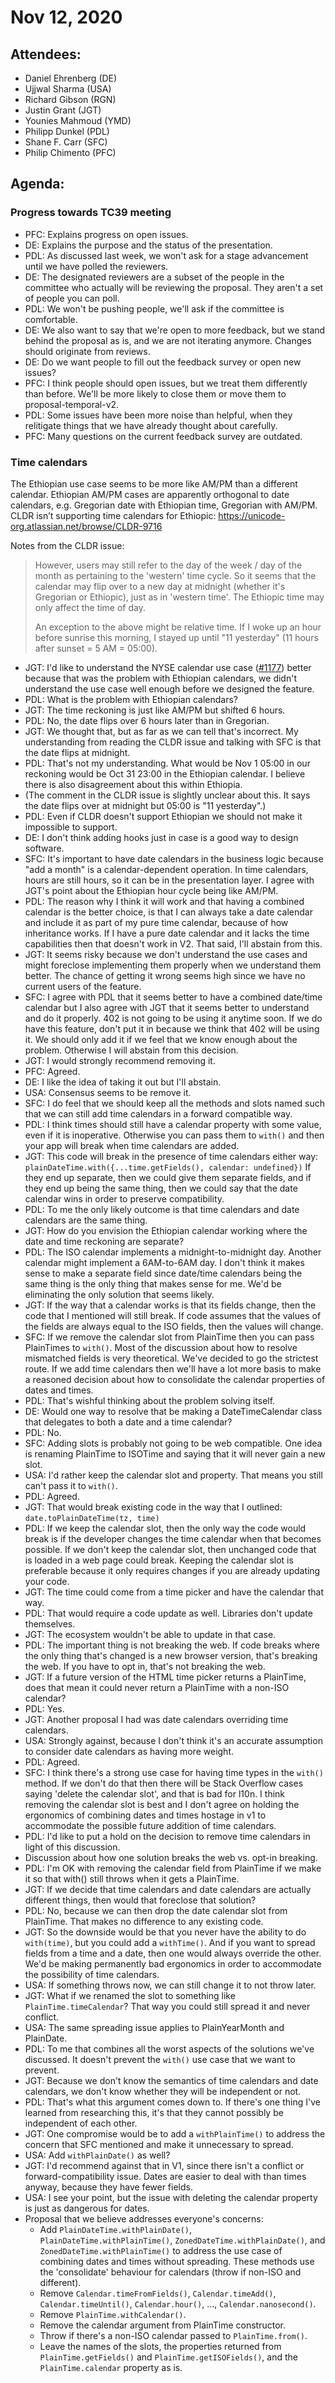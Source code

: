 # Nov 12, 2020

## Attendees:
- Daniel Ehrenberg (DE)
- Ujjwal Sharma (USA)
- Richard Gibson (RGN)
- Justin Grant (JGT)
- Younies Mahmoud (YMD)
- Philipp Dunkel (PDL)
- Shane F. Carr (SFC)
- Philip Chimento (PFC)

## Agenda:

### Progress towards TC39 meeting
- PFC: Explains progress on open issues.
- DE: Explains the purpose and the status of the presentation.
- PDL: As discussed last week, we won't ask for a stage advancement until we have polled the reviewers.
- DE: The designated reviewers are a subset of the people in the committee who actually will be reviewing the proposal. They aren't a set of people you can poll.
- PDL: We won't be pushing people, we'll ask if the committee is comfortable.
- DE: We also want to say that we're open to more feedback, but we stand behind the proposal as is, and we are not iterating anymore. Changes should originate from reviews.
- DE: Do we want people to fill out the feedback survey or open new issues?
- PFC: I think people should open issues, but we treat them differently than before. We'll be more likely to close them or move them to proposal-temporal-v2.
- PDL: Some issues have been more noise than helpful, when they relitigate things that we have already thought about carefully.
- PFC: Many questions on the current feedback survey are outdated.

### Time calendars
The Ethiopian use case seems to be more like AM/PM than a different calendar. Ethiopian AM/PM cases are apparently orthogonal to date calendars, e.g. Gregorian date with Ethiopian time, Gregorian with AM/PM. CLDR isn’t supporting time calendars for Ethiopic: https://unicode-org.atlassian.net/browse/CLDR-9716

Notes from the CLDR issue:
> However, users may still refer to the day of the week / day of the month as pertaining to the 'western' time cycle. So it seems that the calendar may flip over to a new day at midnight (whether it's Gregorian or Ethiopic), just as in 'western time'. The Ethiopic time may only affect the time of day.
> 
> An exception to the above might be relative time. If I woke up an hour before sunrise this morning, I stayed up until "11 yesterday" (11 hours after sunset = 5 AM = 05:00).

- JGT: I'd like to understand the NYSE calendar use case ([#1177](https://github.com/tc39/proposal-temporal/issues/1177)) better because that was the problem with Ethiopian calendars, we didn't understand the use case well enough before we designed the feature.
- PDL: What is the problem with Ethiopian calendars?
- JGT: The time reckoning is just like AM/PM but shifted 6 hours.
- PDL: No, the date flips over 6 hours later than in Gregorian.
- JGT: We thought that, but as far as we can tell that's incorrect. My understanding from reading the CLDR issue and talking with SFC is that the date flips at midnight.
- PDL: That's not my understanding. What would be Nov 1 05:00 in our reckoning would be Oct 31 23:00 in the Ethiopian calendar. I believe there is also disagreement about this within Ethiopia.
- (The comment in the CLDR issue is slightly unclear about this. It says the date flips over at midnight but 05:00 is "11 yesterday".)
- PDL: Even if CLDR doesn't support Ethiopian we should not make it impossible to support.
- DE: I don't think adding hooks just in case is a good way to design software.
- SFC: It's important to have date calendars in the business logic because "add a month" is a calendar-dependent operation. In time calendars, hours are still hours, so it can be in the presentation layer. I agree with JGT's point about the Ethiopian hour cycle being like AM/PM.
- PDL: The reason why I think it will work and that having a combined calendar is the better choice, is that I can always take a date calendar and include it as part of my pure time calendar, because of how inheritance works. If I have a pure date calendar and it lacks the time capabilities then that doesn't work in V2. That said, I'll abstain from this.
- JGT: It seems risky because we don't understand the use cases and might foreclose implementing them properly when we understand them better. The chance of getting it wrong seems high since we have no current users of the feature.
- SFC: I agree with PDL that it seems better to have a combined date/time calendar but I also agree with JGT that it seems better to understand and do it properly. 402 is not going to be using it anytime soon. If we do have this feature, don't put it in because we think that 402 will be using it. We should only add it if we feel that we know enough about the problem. Otherwise I will abstain from this decision.
- JGT: I would strongly recommend removing it.
- PFC: Agreed.
- DE: I like the idea of taking it out but I'll abstain.
- USA: Consensus seems to be remove it.
- SFC: I do feel that we should keep all the methods and slots named such that we can still add time calendars in a forward compatible way.
- PDL: I think times should still have a calendar property with some value, even if it is inoperative. Otherwise you can pass them to `with()` and then your app will break when time calendars are added.
- JGT: This code will break in the presence of time calendars either way: `plainDateTime.with({...time.getFields(), calendar: undefined})` If they end up separate, then we could give them separate fields, and if they end up being the same thing, then we could say that the date calendar wins in order to preserve compatibility.
- PDL: To me the only likely outcome is that time calendars and date calendars are the same thing.
- JGT: How do you envision the Ethiopian calendar working where the date and time reckoning are separate?
- PDL: The ISO calendar implements a midnight-to-midnight day. Another calendar might implement a 6AM-to-6AM day. I don't think it makes sense to make a separate field since date/time calendars being the same thing is the only thing that makes sense for me. We'd be eliminating the only solution that seems likely.
- JGT: If the way that a calendar works is that its fields change, then the code that I mentioned will still break. If code assumes that the values of the fields are always equal to the ISO fields, then the values will change.
- SFC: If we remove the calendar slot from PlainTime then you can pass PlainTimes to `with()`. Most of the discussion about how to resolve mismatched fields is very theoretical. We've decided to go the strictest route. If we add time calendars then we'll have a lot more basis to make a reasoned decision about how to consolidate the calendar properties of dates and times.
- PDL: That's wishful thinking about the problem solving itself.
- DE: Would one way to resolve that be making a DateTimeCalendar class that delegates to both a date and a time calendar?
- PDL: No.
- SFC: Adding slots is probably not going to be web compatible. One idea is renaming PlainTime to ISOTime and saying that it will never gain a new slot.
- USA: I'd rather keep the calendar slot and property. That means you still can't pass it to `with()`.
- PDL: Agreed.
- JGT: That would break existing code in the way that I outlined:  `date.toPlainDateTime(tz, time)`
- PDL: If we keep the calendar slot, then the only way the code would break is if the developer changes the time calendar when that becomes possible. If we don't keep the calendar slot, then unchanged code that is loaded in a web page could break. Keeping the calendar slot is preferable because it only requires changes if you are already updating your code.
- JGT: The time could come from a time picker and have the calendar that way.
- PDL: That would require a code update as well. Libraries don't update themselves.
- JGT: The ecosystem wouldn't be able to update in that case.
- PDL: The important thing is not breaking the web. If code breaks where the only thing that's changed is a new browser version, that's breaking the web. If you have to opt in, that's not breaking the web.
- JGT: If a future version of the HTML time picker returns a PlainTime, does that mean it could never return a PlainTime with a non-ISO calendar?
- PDL: Yes.
- JGT: Another proposal I had was date calendars overriding time calendars.
- USA: Strongly against, because I don't think it's an accurate assumption to consider date calendars as having more weight.
- PDL: Agreed.
- SFC: I think there's a strong use case for having time types in the `with()` method. If we don't do that then there will be Stack Overflow cases saying 'delete the calendar slot', and that is bad for l10n. I think removing the calendar slot is best and I don't agree on holding the ergonomics of combining dates and times hostage in v1 to accommodate the possible future addition of time calendars.
- PDL: I'd like to put a hold on the decision to remove time calendars in light of this discussion.
- Discussion about how one solution breaks the web vs. opt-in breaking.
- PDL: I'm OK with removing the calendar field from PlainTime if we make it so that with() still throws when it gets a PlainTime.
- JGT: If we decide that time calendars and date calendars are actually different things, then would that foreclose that solution?
- PDL: No, because we can then drop the date calendar slot from PlainTime. That makes no difference to any existing code.
- JGT: So the downside would be that you never have the ability to do `with(time)`, but you could add a `withTime()`. And if you want to spread fields from a time and a date, then one would always override the other. We'd be making permanently bad ergonomics in order to accommodate the possibility of time calendars.
- USA: If something throws now, we can still change it to not throw later.
- JGT: What if we renamed the slot to something like `PlainTime.timeCalendar`? That way you could still spread it and never conflict.
- USA: The same spreading issue applies to PlainYearMonth and PlainDate.
- PDL: To me that combines all the worst aspects of the solutions we've discussed. It doesn't prevent the `with()` use case that we want to prevent.
- JGT: Because we don't know the semantics of time calendars and date calendars, we don't know whether they will be independent or not.
- PDL: That's what this argument comes down to. If there's one thing I've learned from researching this, it's that they cannot possibly be independent of each other.
- JGT: One compromise would be to add a `withPlainTime()` to address the concern that SFC mentioned and make it unnecessary to spread.
- USA: Add `withPlainDate()` as well?
- JGT: I'd recommend against that in V1, since there isn't a conflict or forward-compatibility issue. Dates are easier to deal with than times anyway, because they have fewer fields.
- USA: I see your point, but the issue with deleting the calendar property is just as dangerous for dates.
- Proposal that we believe addresses everyone's concerns:
  - Add `PlainDateTime.withPlainDate()`, `PlainDateTime.withPlainTime()`, `ZonedDateTime.withPlainDate()`, and `ZonedDateTime.withPlainTime()` to address the use case of combining dates and times without spreading. These methods use the 'consolidate' behaviour for calendars (throw if non-ISO and different).
  - Remove `Calendar.timeFromFields()`, `Calendar.timeAdd()`, `Calendar.timeUntil()`, `Calendar.hour()`, ..., `Calendar.nanosecond()`.
  - Remove `PlainTime.withCalendar()`.
  - Remove the calendar argument from PlainTime constructor.
  - Throw if there's a non-ISO calendar passed to `PlainTime.from()`.
  - Leave the names of the slots, the properties returned from `PlainTime.getFields()` and `PlainTime.getISOFields()`, and the `PlainTime.calendar` property as is.
